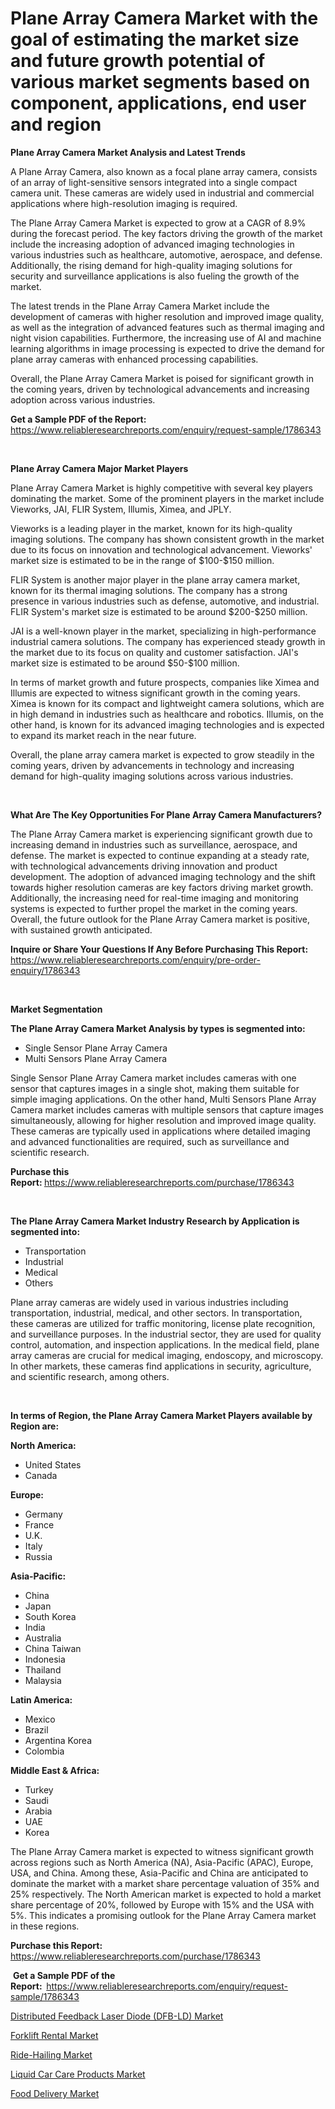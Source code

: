<p><h1>Plane Array Camera Market with the goal of estimating the market size and future growth potential of various market segments based on component, applications, end user and region</h1></p><p><strong>Plane Array Camera Market Analysis and Latest Trends</strong></p>
<p><p>A Plane Array Camera, also known as a focal plane array camera, consists of an array of light-sensitive sensors integrated into a single compact camera unit. These cameras are widely used in industrial and commercial applications where high-resolution imaging is required.</p><p>The Plane Array Camera Market is expected to grow at a CAGR of 8.9% during the forecast period. The key factors driving the growth of the market include the increasing adoption of advanced imaging technologies in various industries such as healthcare, automotive, aerospace, and defense. Additionally, the rising demand for high-quality imaging solutions for security and surveillance applications is also fueling the growth of the market.</p><p>The latest trends in the Plane Array Camera Market include the development of cameras with higher resolution and improved image quality, as well as the integration of advanced features such as thermal imaging and night vision capabilities. Furthermore, the increasing use of AI and machine learning algorithms in image processing is expected to drive the demand for plane array cameras with enhanced processing capabilities.</p><p>Overall, the Plane Array Camera Market is poised for significant growth in the coming years, driven by technological advancements and increasing adoption across various industries.</p></p>
<p><strong>Get a Sample PDF of the Report:&nbsp;</strong> <a href="https://www.reliableresearchreports.com/enquiry/request-sample/1786343">https://www.reliableresearchreports.com/enquiry/request-sample/1786343</a></p>
<p>&nbsp;</p>
<p><strong>Plane Array Camera Major Market Players</strong></p>
<p><p>Plane Array Camera Market is highly competitive with several key players dominating the market. Some of the prominent players in the market include Vieworks, JAI, FLIR System, Illumis, Ximea, and JPLY.</p><p>Vieworks is a leading player in the market, known for its high-quality imaging solutions. The company has shown consistent growth in the market due to its focus on innovation and technological advancement. Vieworks' market size is estimated to be in the range of $100-$150 million.</p><p>FLIR System is another major player in the plane array camera market, known for its thermal imaging solutions. The company has a strong presence in various industries such as defense, automotive, and industrial. FLIR System's market size is estimated to be around $200-$250 million.</p><p>JAI is a well-known player in the market, specializing in high-performance industrial camera solutions. The company has experienced steady growth in the market due to its focus on quality and customer satisfaction. JAI's market size is estimated to be around $50-$100 million.</p><p>In terms of market growth and future prospects, companies like Ximea and Illumis are expected to witness significant growth in the coming years. Ximea is known for its compact and lightweight camera solutions, which are in high demand in industries such as healthcare and robotics. Illumis, on the other hand, is known for its advanced imaging technologies and is expected to expand its market reach in the near future.</p><p>Overall, the plane array camera market is expected to grow steadily in the coming years, driven by advancements in technology and increasing demand for high-quality imaging solutions across various industries.</p></p>
<p>&nbsp;</p>
<p><strong>What Are The Key Opportunities For Plane Array Camera Manufacturers?</strong></p>
<p><p>The Plane Array Camera market is experiencing significant growth due to increasing demand in industries such as surveillance, aerospace, and defense. The market is expected to continue expanding at a steady rate, with technological advancements driving innovation and product development. The adoption of advanced imaging technology and the shift towards higher resolution cameras are key factors driving market growth. Additionally, the increasing need for real-time imaging and monitoring systems is expected to further propel the market in the coming years. Overall, the future outlook for the Plane Array Camera market is positive, with sustained growth anticipated.</p></p>
<p><strong>Inquire or Share Your Questions If Any Before Purchasing This Report:</strong> <a href="https://www.reliableresearchreports.com/enquiry/pre-order-enquiry/1786343">https://www.reliableresearchreports.com/enquiry/pre-order-enquiry/1786343</a></p>
<p>&nbsp;</p>
<p><strong>Market Segmentation</strong></p>
<p><strong>The Plane Array Camera Market Analysis by types is segmented into:</strong></p>
<p><ul><li>Single Sensor Plane Array Camera</li><li>Multi Sensors Plane Array Camera</li></ul></p>
<p><p>Single Sensor Plane Array Camera market includes cameras with one sensor that captures images in a single shot, making them suitable for simple imaging applications. On the other hand, Multi Sensors Plane Array Camera market includes cameras with multiple sensors that capture images simultaneously, allowing for higher resolution and improved image quality. These cameras are typically used in applications where detailed imaging and advanced functionalities are required, such as surveillance and scientific research.</p></p>
<p><strong>Purchase this Report:&nbsp;</strong><a href="https://www.reliableresearchreports.com/purchase/1786343">https://www.reliableresearchreports.com/purchase/1786343</a></p>
<p>&nbsp;</p>
<p><strong>The Plane Array Camera Market Industry Research by Application is segmented into:</strong></p>
<p><ul><li>Transportation</li><li>Industrial</li><li>Medical</li><li>Others</li></ul></p>
<p><p>Plane array cameras are widely used in various industries including transportation, industrial, medical, and other sectors. In transportation, these cameras are utilized for traffic monitoring, license plate recognition, and surveillance purposes. In the industrial sector, they are used for quality control, automation, and inspection applications. In the medical field, plane array cameras are crucial for medical imaging, endoscopy, and microscopy. In other markets, these cameras find applications in security, agriculture, and scientific research, among others.</p></p>
<p>&nbsp;</p>
<p><strong>In terms of Region, the Plane Array Camera Market Players available by Region are:</strong></p>
<p>
    <p> <strong> North America: </strong>
        <ul>
            <li>United States</li>
            <li>Canada</li>
        </ul>
        </p> 
    <p> <strong> Europe: </strong>
        <ul>
            <li>Germany</li>
            <li>France</li>
            <li>U.K.</li>
            <li>Italy</li>
            <li>Russia</li>
        </ul>
        </p> 
    <p> <strong> Asia-Pacific: </strong>
        <ul>
            <li>China</li>
            <li>Japan</li>
            <li>South Korea</li>
            <li>India</li>
            <li>Australia</li>
            <li>China Taiwan</li>
            <li>Indonesia</li>
            <li>Thailand</li>
            <li>Malaysia</li>
        </ul>
        </p> 
    <p> <strong> Latin America: </strong>
        <ul>
            <li>Mexico</li>
            <li>Brazil</li>
            <li>Argentina Korea</li>
            <li>Colombia</li>
        </ul>
        </p> 
    <p> <strong> Middle East & Africa: </strong>
        <ul>
            <li>Turkey</li>
            <li>Saudi</li>
            <li>Arabia</li>
            <li>UAE</li>
            <li>Korea</li>
        </ul>
    </p>
    </p>
<p><p>The Plane Array Camera market is expected to witness significant growth across regions such as North America (NA), Asia-Pacific (APAC), Europe, USA, and China. Among these, Asia-Pacific and China are anticipated to dominate the market with a market share percentage valuation of 35% and 25% respectively. The North American market is expected to hold a market share percentage of 20%, followed by Europe with 15% and the USA with 5%. This indicates a promising outlook for the Plane Array Camera market in these regions.</p></p>
<p><strong>Purchase this Report: </strong><a href="https://www.reliableresearchreports.com/purchase/1786343">https://www.reliableresearchreports.com/purchase/1786343</a></p>
<p>&nbsp;<strong>Get a Sample PDF of the Report:&nbsp;&nbsp;</strong><a href="https://www.reliableresearchreports.com/enquiry/request-sample/1786343">https://www.reliableresearchreports.com/enquiry/request-sample/1786343</a></p>
<p><strong></strong></p>
<p><p><a href="https://github.com/mharielmesa/Market-Research-Report-List-2/blob/main/distributed-feedback-laser-diode-dfb-ld-market.md">Distributed Feedback Laser Diode (DFB-LD) Market</a></p><p><a href="https://medium.com/@deniseharvey70/forklift-rental-market-size-and-market-trends-complete-industry-overview-2024-to-2031-b0166eed48f4">Forklift Rental Market</a></p><p><a href="https://medium.com/@anamariaagolli86/ride-hailing-market-insights-into-market-cagr-market-trends-and-growth-strategies-abfbf2165f17">Ride-Hailing Market</a></p><p><a href="https://github.com/suaretopek9/Market-Research-Report-List-1/blob/main/liquid-car-care-products-market.md">Liquid Car Care Products Market</a></p><p><a href="https://medium.com/@anamariaagolli86/food-delivery-market-trends-forecast-and-competitive-analysis-to-2031-090b5f96cc26">Food Delivery Market</a></p></p>